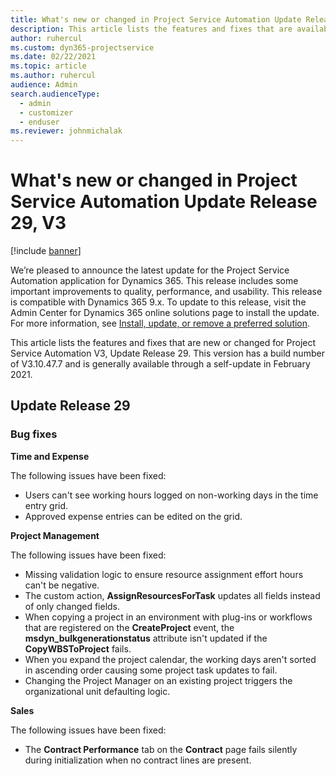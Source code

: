 ```yaml
---
title: What's new or changed in Project Service Automation Update Release 29, V3
description: This article lists the features and fixes that are available in Project Service Automation Update Release 29, V3.
author: ruhercul
ms.custom: dyn365-projectservice
ms.date: 02/22/2021
ms.topic: article
ms.author: ruhercul
audience: Admin
search.audienceType: 
  - admin
  - customizer
  - enduser
ms.reviewer: johnmichalak
---
```




# What's new or changed in Project Service Automation Update Release 29, V3

[!include [banner](../includes/psa-now-project-operations.md)]

We’re pleased to announce the latest update for the Project Service Automation application for Dynamics 365. This release includes some important improvements to quality, performance, and usability. This release is compatible with Dynamics 365 9.x. To update to this release, visit the Admin Center for Dynamics 365 online solutions page to install the update. For more information, see [Install, update, or remove a preferred solution](/power-platform/admin/install-remove-preferred-solution).

This article lists the features and fixes that are new or changed for Project Service Automation V3, Update Release 29. This version has a build number of V3.10.47.7 and is generally available through a self-update in February 2021.

## Update Release 29

### Bug fixes

**Time and Expense**

The following issues have been fixed:

- Users can't see working hours logged on non-working days in the time entry grid.
- Approved expense entries can be edited on the grid.

**Project Management**

The following issues have been fixed:

- Missing validation logic to ensure resource assignment effort hours can't be negative.
- The custom action, **AssignResourcesForTask** updates all fields instead of only changed fields.
- When copying a project in an environment with plug-ins or workflows that are registered on the **CreateProject** event, the **msdyn_bulkgenerationstatus** attribute isn't updated if the **CopyWBSToProject** fails.
- When you expand the project calendar, the working days aren't sorted in ascending order causing some project task updates to fail.
- Changing the Project Manager on an existing project triggers the organizational unit defaulting logic.

**Sales**

The following issues have been fixed:

- The **Contract Performance** tab on the **Contract** page fails silently during initialization when no contract lines are present.
